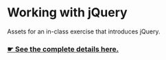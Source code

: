 # Working with jQuery

Assets for an in-class exercise that introduces jQuery.

### [☛ See the complete details here.](http://learn-the-web.algonquindesign.ca/courses/web-dev-3/working-with-jquery/)
